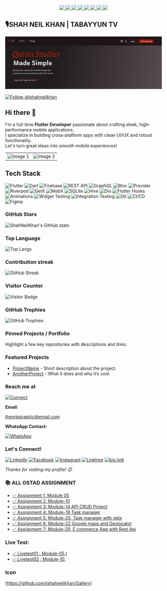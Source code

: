 <p align="center">
  <a href="https://github.com/ishahneilkhan">
    <img src="https://img.shields.io/badge/Home-6f42c1?style=for-the-badge&logo=home&logoColor=white" />

    
  <a href="https://github.com/ishahneilkhan/about">
    <img src="https://img.shields.io/badge/About-white?style=for-the-badge&logo=about-dot-me&logoColor=white&labelColor=white&color=white" />

  <a href="https://github.com/ishahneilkhan/Contact">
    <img src="https://img.shields.io/badge/Contact-white?style=for-the-badge&logo=minutemailer&logoColor=white&labelColor=white&color=white" />

  <a href="https://github.com/ishahneilkhan?tab=projects">
    <img src="https://img.shields.io/badge/Projects-white?style=for-the-badge&logo=github&logoColor=white&rounded=true" />

 <a href="https://github.com/ishahneilkhan/Assignments">
    <img src="https://img.shields.io/badge/Assignments-white?style=for-the-badge&logo=bookstack&logoColor=white&labelColor=white&color=white" />

<a href="https://github.com/ishahneilkhan/blogs">
    <img src="https://img.shields.io/badge/Blogs-white?style=for-the-badge&logo=ghost&logoColor=white&labelColor=white&color=white" />

<a href="https://github.com/ishahneilkhan/Gallery">
    <img src="https://img.shields.io/badge/Gallery-white?style=for-the-badge&logo=googlephotos&logoColor=white&labelColor=white&color=white" />


<a href="https://github.com/ishahneilkhan/Download/tree/main">
    <img src="https://img.shields.io/badge/Download-white?style=for-the-badge&logo=googleplay&logoColor=white&labelColor=white&color=white" />

    
  </a>
</p>


## 🎙️SHAH NEIL KHAN | TABAYYUN TV

![Cover Image](https://raw.githubusercontent.com/ishahneilkhan/gallery/main/Frame%2015.svg)



[![Follow @ishahneilkhan](https://img.shields.io/badge/Follow-@ishahneilkhan-black?style=for-the-badge&logo=github)](https://github.com/ishahneilkhan)



## Hi there 👋

I'm a full-time **Flutter Developer** passionate about crafting sleek, high-performance mobile applications.  
I specialize in building cross-platform apps with clean UI/UX and robust functionality.  
Let's turn great ideas into smooth mobile experiences!







<table>
  <tr>
    <td width="50%" valign="top" align="center">
      <img src="https://your-image-link.com/image1.png" alt="Image 1" width="250" />
    </td>
    <td width="50%" valign="top" align="center">
      <img src="https://your-image-link.com/image2.png" alt="Image 2" width="250" />
    </td>
  </tr>
</table>














## Tech Stack

![Flutter](https://img.shields.io/badge/Flutter-02569B?logo=flutter&logoColor=white&style=for-the-badge)
![Dart](https://img.shields.io/badge/Dart-0175C2?logo=dart&logoColor=white&style=for-the-badge)
![Firebase](https://img.shields.io/badge/Firebase-FFCA28?logo=firebase&logoColor=black&style=for-the-badge)
![REST API](https://img.shields.io/badge/REST%20API-000000?style=for-the-badge)
![GraphQL](https://img.shields.io/badge/GraphQL-E10098?logo=graphql&logoColor=white&style=for-the-badge)
![Bloc](https://img.shields.io/badge/BLoC-4A3F35?style=for-the-badge&logo=flutter)
![Provider](https://img.shields.io/badge/Provider-42A5F5?style=for-the-badge&logo=flutter)
![Riverpod](https://img.shields.io/badge/Riverpod-5C3EE8?style=for-the-badge)
![GetX](https://img.shields.io/badge/GetX-4CAF50?style=for-the-badge)
![MobX](https://img.shields.io/badge/MobX-FF6600?style=for-the-badge)
![SQLite](https://img.shields.io/badge/SQLite-003B57?logo=sqlite&logoColor=white&style=for-the-badge)
![Hive](https://img.shields.io/badge/Hive-FFC107?style=for-the-badge)
![Dio](https://img.shields.io/badge/Dio-007ACC?style=for-the-badge)
![Flutter Hooks](https://img.shields.io/badge/Flutter_Hooks-0277BD?style=for-the-badge)
![Animations](https://img.shields.io/badge/Animations-FF4081?style=for-the-badge)
![Widget Testing](https://img.shields.io/badge/Widget_Testing-4CAF50?style=for-the-badge)
![Integration Testing](https://img.shields.io/badge/Integration_Testing-2196F3?style=for-the-badge)
![Git](https://img.shields.io/badge/Git-F05032?logo=git&logoColor=white&style=for-the-badge)
![CI/CD](https://img.shields.io/badge/CI/CD-blue?style=for-the-badge)
![Figma](https://img.shields.io/badge/Figma-F24E1E?logo=figma&logoColor=white&style=for-the-badge)



### GitHub Stars

![ShahNeilKhan's GitHub stats](https://github-readme-stats.vercel.app/api?username=iShahNeilKhan&show_icons=true&theme=radical)


### Top Language
![Top Langs](https://github-readme-stats.vercel.app/api/top-langs/?username=iShahNeilKhan&layout=compact&theme=radical)

### Contribution streak
![GitHub Streak](https://github-readme-streak-stats.herokuapp.com/?user=iShahNeilKhan&theme=radical)

### Visitor Counter
![Visitor Badge](https://visitor-badge.laobi.icu/badge?page_id=iShahNeilKhan.iShahNeilKhan)

### GitHub Trophies
![GitHub Trophies](https://github-profile-trophy.vercel.app/?username=iShahNeilKhan&theme=radical)

### Pinned Projects / Portfolio
Highlight a few key repositories with descriptions and links:
### Featured Projects

- [ProjectName](https://github.com/username/projectname) - Short description about the project.
- [AnotherProject](https://github.com/username/anotherproject) - What it does and why it’s cool.


### Reach me at

[![Connect](https://img.shields.io/badge/Connect-black?style=for-the-badge)](mailto:thesnkgraphic@email.com)

**Email:** 

[thesnkgraphic@email.com](mailto:thesnkgraphic@email.com)

**WhatsApp Contact:** 

[![WhatsApp](https://img.shields.io/badge/WhatsApp-25D366?logo=whatsapp&logoColor=white&style=for-the-badge)](https://wa.me/8801705633700)


### Let's Connect!

[![LinkedIn](https://img.shields.io/badge/LinkedIn-0077B5?logo=linkedin&logoColor=white&style=for-the-badge)](https://www.linkedin.com/company/iamsnkbd/)
[![Facebook](https://img.shields.io/badge/Facebook-1877F2?logo=facebook&logoColor=white&style=for-the-badge)](https://facebook.com/iamsnkbd)
[![Instagram](https://img.shields.io/badge/Instagram-E4405F?logo=instagram&logoColor=white&style=for-the-badge)](https://instagram.com/iamsnkbd)
[![Linktree](https://img.shields.io/badge/Linktree-06C755?logo=linktree&logoColor=white&style=for-the-badge)](https://linktr.ee/iamsnkbd) 
[![bio.link](https://img.shields.io/badge/bio.link-06C755?logo=bio&logoColor=white&style=for-the-badge)](https://shahneilkhan.bio.link)


*Thanks for visiting my profile! 😊*



### 📚 ALL OSTAD ASSIGNMENT

* [✅ Assignment 1: Module 05](https://github.com/ishahneilkhan/OstadBatch9/blob/main/modules05_assignment01)
* [✅ Assignment 2: Module-10](https://github.com/ishahneilkhan/OstadBatch9Modules10)
* [✅ Assignment 3: Module-14 API CRUD Project](https://github.com/ishahneilkhan/ostad-batch-9-flutter-crud-app)
* [✅ Assignment 4: Module-19  Task manager](https://github.com/ishahneilkhan/ostad-batch-9-module-19-assignment01)
* [✅ Assignment 5:  Module-20, Task manager with getx](https://github.com/ishahneilkhan/OstadBatch9Module-20-Assignment01)
* [✅ Assignment 6: Module-22 Google maps and Geolocator](https://github.com/ishahneilkhan/stadBatch9Module-22-Asssignment01)
* [✅ Assignment 7: Module-29, E commerce App with Rest Api](https://github.com/ishahneilkhan/OstadBatch9Module29Assignment01)

### Live Test: 

* [✅ Livetest01 : Module-05,](https://github.com/ishahneilkhan/LiveTest1/blob/main/Batch09Modules05))
* [✅ Livetest02 : Module-10,](https://github.com/ishahneilkhan/livetest)

  
### Icon 

(https://github.com/ishahneilkhan/Gallery)



